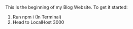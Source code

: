 This Is the beginning of my Blog Website. To get it started:

1. Run npm i (In Terminal)
2. Head to LocalHost 3000
